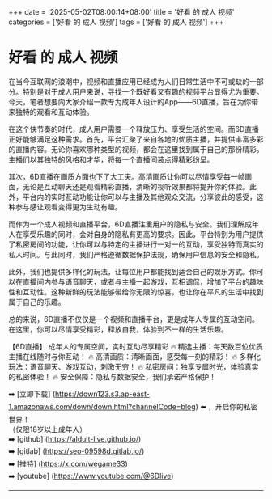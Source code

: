 +++
date = '2025-05-02T08:00:14+08:00'
title = '好看 的 成人 视频'
categories = ['好看 的 成人 视频']
tags = ['好看 的 成人 视频']
+++

# 好看 的 成人 视频

在当今互联网的浪潮中，视频和直播应用已经成为人们日常生活中不可或缺的一部分。特别是对于成人用户来说，寻找一个既好看又有趣的视频平台显得尤为重要。今天，笔者想要向大家介绍一款专为成年人设计的App——6D直播，旨在为你带来独特的观看和互动体验。

在这个快节奏的时代，成人用户需要一个释放压力、享受生活的空间。而6D直播正好能够满足这种需求。首先，平台汇聚了来自各地的优质主播，并提供丰富多彩的直播内容。无论你喜欢哪种类型的视频，都会在这里找到属于自己的那份精彩。主播们以其独特的风格和才华，将每一个直播间装点得精彩纷呈。

其次，6D直播在画质方面也下了大工夫。高清画质让你可以尽情享受每一帧画面，无论是互动聊天还是观看精彩直播，清晰的视听效果都将提升你的体验。此外，平台内的实时互动功能让你可以与主播及其他观众交流，分享彼此的感受，这种参与感让观看变得更为生动有趣。

而作为一个成人视频和直播平台，6D直播注重用户的隐私与安全。我们理解成年人在享受乐趣的同时，会对自身的隐私有更高的要求。因此，平台特别为用户提供了私密房间的功能，让你可以与特定的主播进行一对一的互动，享受独特而真实的私人时间。与此同时，我们严格遵循数据保护法规，确保用户信息的安全和隐私。

此外，我们也提供多样化的玩法，让每位用户都能找到适合自己的娱乐方式。你可以在直播间内参与语音聊天，或者与主播一起游戏，互相调侃，增加了平台的趣味性和互动性。这种新鲜的玩法能够带给你无限的惊喜，也让你在平凡的生活中找到属于自己的乐趣。

总的来说，6D直播不仅仅是一个视频和直播平台，更是成年人专属的互动空间。在这里，你可以尽情享受精彩，释放自我，体验到不一样的生活乐趣。

【6D直播】
成年人的专属空间，实时互动尽享精彩
🔥 精选主播：每天数百位优质主播在线随时与你互动！
🔥 高清画质：清晰画面，感受每一刻的精彩！
🔥 多样化玩法：语音聊天、游戏互动，刺激无穷！
🔥 私密房间：独享专属时光，体验真实的私密体验！
🔥 安全保障：隐私与数据安全，我们承诺严格保护！

➡️ [立即下载] (https://down123.s3.ap-east-1.amazonaws.com/down/down.html?channelCode=blog) ⬅️ ，开启你的私密世界！  
（仅限18岁以上成年人）  
➡️ [github] (https://aldult-live.github.io/)  
➡️ [gitlab] (https://seo-09598d.gitlab.io/)  
➡️ [推特] (https://x.com/wegame33)  
➡️ [youtube] (https://www.youtube.com/@6Dlive)  

---
